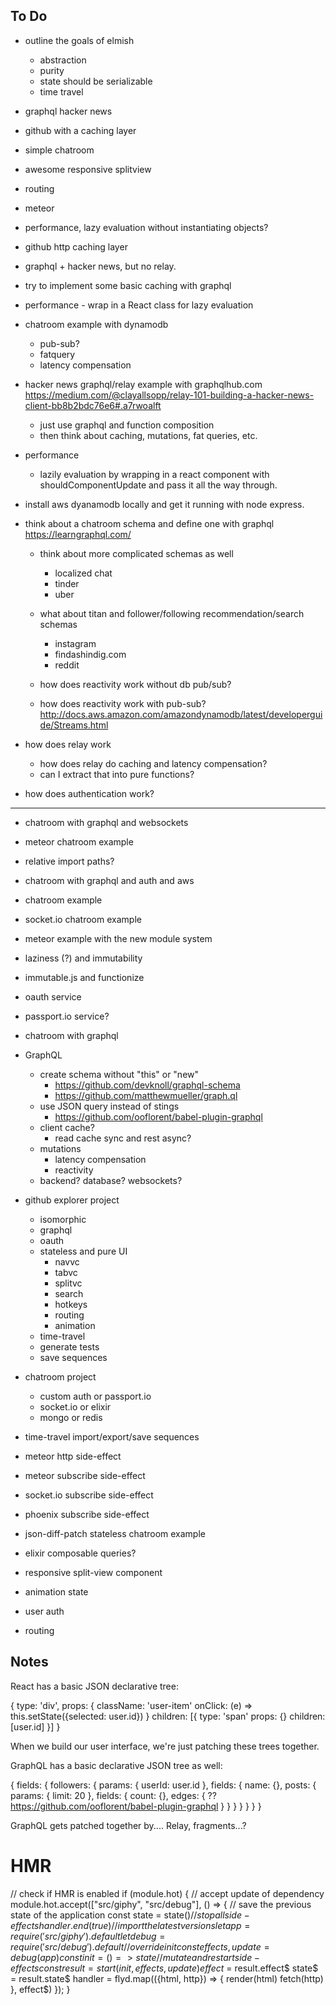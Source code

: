 
## To Do

- outline the goals of elmish
  - abstraction
  - purity
  - state should be serializable
  - time travel

- graphql hacker news
- github with a caching layer
- simple chatroom
- awesome responsive splitview
- routing
- meteor
- performance, lazy evaluation without instantiating objects?

- github http caching layer
- graphql + hacker news, but no relay.
- try to implement some basic caching with graphql
- performance - wrap in a React class for lazy evaluation
- chatroom example with dynamodb
  - pub-sub?
  - fatquery
  - latency compensation

- hacker news graphql/relay example with graphqlhub.com
  https://medium.com/@clayallsopp/relay-101-building-a-hacker-news-client-bb8b2bdc76e6#.a7rwoalft

  - just use graphql and function composition
  - then think about caching, mutations, fat queries, etc.

- performance
  - lazily evaluation by wrapping in a react component with shouldComponentUpdate and pass it all the way through.

- install aws dyanamodb locally and get it running with node express.

- think about a chatroom schema and define one with graphql
  https://learngraphql.com/

  - think about more complicated schemas as well
    - localized chat
    - tinder
    - uber

  - what about titan and follower/following recommendation/search schemas
    - instagram
    - findashindig.com
    - reddit

  - how does reactivity work without db pub/sub?
  - how does reactivity work with pub-sub?
  http://docs.aws.amazon.com/amazondynamodb/latest/developerguide/Streams.html

- how does relay work
  - how does relay do caching and latency compensation?
  - can I extract that into pure functions?

- how does authentication work?

---

- chatroom with graphql and websockets
- meteor chatroom example
- relative import paths?
- chatroom with graphql and auth and aws

- chatroom example
- socket.io chatroom example
- meteor example with the new module system

- laziness (?) and immutability
- immutable.js and functionize

- oauth service
- passport.io service?
- chatroom with graphql


- GraphQL
  - create schema without "this" or "new"
    - https://github.com/devknoll/graphql-schema
    - https://github.com/matthewmueller/graph.ql
  - use JSON query instead of stings
    - https://github.com/ooflorent/babel-plugin-graphql
  - client cache?
    - read cache sync and rest async?
  - mutations
    - latency compensation
    - reactivity
  - backend? database? websockets?

- github explorer project
  - isomorphic
  - graphql
  - oauth
  - stateless and pure UI
    - navvc
    - tabvc
    - splitvc
    - search
    - hotkeys
    - routing
    - animation
  - time-travel
  - generate tests
  - save sequences

- chatroom project
  - custom auth or passport.io
  - socket.io or elixir
  - mongo or redis


- time-travel import/export/save sequences

- meteor http side-effect
- meteor subscribe side-effect
- socket.io subscribe side-effect
- phoenix subscribe side-effect

- json-diff-patch stateless chatroom example

- elixir composable queries?

- responsive split-view component
- animation state
- user auth
- routing

## Notes

React has a basic JSON declarative tree:

{
  type: 'div',
  props: {
    className: 'user-item'
    onClick: (e) => this.setState({selected: user.id})
  }
  children: [{
    type: 'span'
    props: {}
    children: [user.id]
  }]
}

When we build our user interface, we're just patching these trees together.

GraphQL has a basic declarative JSON tree as well:

{
  fields: {
    followers: {
      params: {
        userId: user.id
      },
      fields: {
        name: {},
        posts: {
          params: {
            limit: 20
          },
          fields: {
            count: {},
            edges: {
              ?? https://github.com/ooflorent/babel-plugin-graphql
            }
          }
        }
      }
    }
  }
}

GraphQL gets patched together by.... Relay, fragments...?



# HMR



// check if HMR is enabled
if (module.hot) {
  // accept update of dependency
  module.hot.accept(["src/giphy", "src/debug"], () => {
    // save the previous state of the application
    const state = state$()
    // stop all side-effects
    handler.end(true)
    // import the latest versions
    let app = require('src/giphy').default
    let debug = require('src/debug').default
    // override init
    const {effects, update} = debug(app)
    const init = () => state
    // mutate and restart side-effects
    const result = start({init, effects, update})
    effect$ = result.effect$
    state$ = result.state$
    handler = flyd.map(({html, http}) => {
      render(html)
      fetch(http)
    }, effect$)
  });
}
